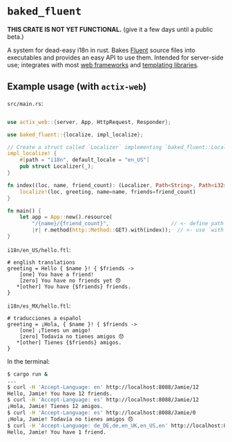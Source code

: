 # `baked_fluent`

**THIS CRATE IS NOT YET FUNCTIONAL.** (give it a few days until a public beta.)

A system for dead-easy i18n in rust. Bakes [Fluent](https://projectfluent.org) source files into executables and provides an easy API to use them. Intended for server-side use; integrates with most [web frameworks](#frameworks) and [templating libraries](#templating).

## Example usage (with `actix-web`)

`src/main.rs`:
```rust

use actix_web::{server, App, HttpRequest, Responder};

use baked_fluent::{localize, impl_localize};

// Create a struct called `Localizer` implementing `baked_fluent::Localize`
impl_localize! {
    #[path = "i18n", default_locale = "en_US"]
    pub struct Localizer(_);
}

fn index((loc, name, friend_count): (Localizer, Path<String>, Path<i32>)) -> String {
    localize!(loc, greeting, name=name, friends=friend_count)
}

fn main() {
    let app = App::new().resource(
        "/{name}/{friend_count}",                    // <- define path parameters
        |r| r.method(http::Method::GET).with(index));  // <- use `with` extractor
}
```


`i18n/en_US/hello.ftl`:
```ftl
# english translations
greeting = Hello { $name }! { $friends ->
    [one] You have a friend!
    [zero] You have no friends yet 😞
   *[other] You have {$friends} friends.
}
```

`i18n/es_MX/hello.ftl`:
```ftl
# traducciones a español
greeting = ¡Hola, { $name }! { $friends ->
    [one] ¡Tienes un amigo!
    [zero] Todavía no tienes amigos 😞
   *[other] Tienes {$friends} amigos.
}
```

In the terminal:

```sh
$ cargo run &
...
$ curl -H 'Accept-Language: en' http://localhost:8088/Jamie/12
Hello, Jamie! You have 12 friends.
$ curl -H 'Accept-Language: es' http://localhost:8088/Jamie/12
¡Hola, Jamie! Tienes 12 amigos.
$ curl -H 'Accept-Language: es' http://localhost:8088/Jamie/0
¡Hola, Jamie! Todavía no tienes amigos 😞
$ curl -H 'Accept-Language: de_DE,de,en_UK,en_US,en' http://localhost:8088/Jamie/1
Hello, Jamie! You have 1 friend.

```
